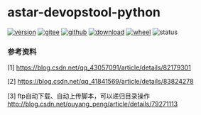 # astar-devopstool-python

[![version](https://img.shields.io/pypi/v/astar-devopstool.svg)](https://pypi.python.org/pypi/astar-devopstool)
[![gitee](https://gitee.com/snowlandltd/astar-devopstool/badge/star.svg)](https://gitee.com/snowlandltd/astar-devopstool/stargazers)
[![github](https://img.shields.io/github/stars/astar-club/astar-devopstool-python)](https://img.shields.io/github/stars/astar-club/astar-devopstool)
[![download](https://img.shields.io/pypi/dm/astar-devopstool.svg)](https://pypi.org/project/astar-devopstool)
[![wheel](https://img.shields.io/pypi/wheel/astar-devopstool.svg)](https://pypi.python.org/pypi/astar-devopstool)
![status](https://img.shields.io/pypi/status/astar-devopstool.svg)





### 参考资料
[1] https://blog.csdn.net/qq_43057091/article/details/82179301

[2] https://blog.csdn.net/qq_41841569/article/details/83824278

[3] ftp自动下载、自动上传脚本，可以递归目录操作 http://blog.csdn.net/ouyang_peng/article/details/79271113

